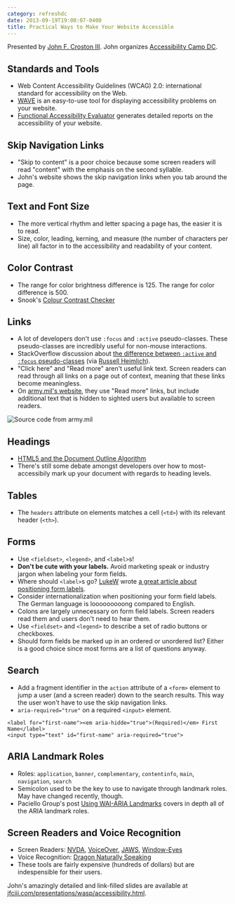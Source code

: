```yaml
---
category: refreshdc
date: 2013-09-19T19:00:07-0400
title: Practical Ways to Make Your Website Accessible
---
```


Presented by [John F. Croston III](http://jfciii.com/). John organizes [Accessibility Camp DC](http://accessibilitycampdc.org/).


## Standards and Tools

- Web Content Accessibility Guidelines (WCAG) 2.0: international standard for accessibility on the Web.
- [WAVE](http://wave.webaim.org/) is an easy-to-use tool for displaying accessibility problems on your website.
- [Functional Accessibility Evaluator](http://fae.cita.uiuc.edu/) generates detailed reports on the accessibility of your website.


## Skip Navigation Links

- "Skip to content" is a poor choice because some screen readers will read "content" with the emphasis on the second syllable.
- John's website shows the skip navigation links when you tab around the page.


## Text and Font Size

- The more vertical rhythm and letter spacing a page has, the easier it is to read.
- Size, color, leading, kerning, and measure (the number of characters per line) all factor in to the accessibility and readability of your content.


## Color Contrast

- The range for color brightness difference is 125. The range for color difference is 500.
- Snook's [Colour Contrast Checker](http://snook.ca/technical/colour_contrast/colour.html)


## Links

- A lot of developers don't use `:focus` and `:active` pseudo-classes. These pseudo-classes are incredibly useful for non-mouse interactions.
- StackOverflow discussion about [the difference between `:active` and `:focus` pseudo-classes](http://stackoverflow.com/questions/1677990/what-is-the-difference-between-focus-and-active) (via [Russell Heimlich](https://twitter.com/kingkool68/status/380834790150115328)).
- "Click here" and "Read more" aren't useful link text. Screen readers can read through all links on a page out of context, meaning that these links become meaningless.
- On [army.mil's website](http://www.army.mil/), they use "Read more" links, but include additional text that is hidden to sighted users but available to screen readers.

![Source code from army.mil](http://f.cl.ly/items/1T2p2O2S3H3t0m3B3U3b/Image%202013.09.19%207%3A26%3A38%20PM.png)


## Headings

- [HTML5 and the Document Outline Algorithm](http://coding.smashingmagazine.com/2011/08/16/html5-and-the-document-outlining-algorithm/)
- There's still some debate amongst developers over how to most-accessibily mark up your document with regards to heading levels.


## Tables

- The `headers` attribute on elements matches a cell (`<td>`) with its relevant header (`<th>`).


## Forms

- Use `<fieldset>`, `<legend>`, and `<label>`s!
- **Don't be cute with your labels.** Avoid marketing speak or industry jargon when labeling your form fields.
- Where should `<label>`s go? [LukeW](http://www.lukew.com/) wrote [a great article about positioning form labels](http://www.lukew.com/ff/entry.asp?504).
- Consider internationalization when positioning your form field labels. The German language is looooooooong compared to English.
- Colons are largely unnecessary on form field labels. Screen readers read them and users don't need to hear them.
- Use `<fieldset>` and `<legend>` to describe a set of radio buttons or checkboxes.
- Should form fields be marked up in an ordered or unordered list? Either is a good choice since most forms are a list of questions anyway.


## Search

- Add a fragment identifier in the `action` attribute of a `<form>` element to jump a user (and a screen reader) down to the search results. This way the user won't have to use the skip navigation links.
- `aria-required="true"` on a required `<input>` element.

```
<label for="first-name"><em aria-hidde="true">(Required)</em> First Name</label>
<input type="text" id="first-name" aria-required="true">
```


## ARIA Landmark Roles

- Roles: `application`, `banner`, `complementary`, `contentinfo`, `main`, `navigation`, `search`
- Semicolon used to be the key to use to navigate through landmark roles. May have changed recently, though.
- Paciello Group's post [Using WAI-ARIA Landmarks](http://blog.paciellogroup.com/2013/02/using-wai-aria-landmarks-2013/) covers in depth all of the ARIA landmark roles.


## Screen Readers and Voice Recognition

- Screen Readers: [NVDA](http://www.nvaccess.org/), [VoiceOver](http://www.apple.com/accessibility/osx/voiceover/‎), [JAWS](http://www.freedomscientific.com/products/fs/jaws-product-page.asp), [Window-Eyes](http://www.gwmicro.com/Window-Eyes/)
- Voice Recognition: [Dragon Naturally Speaking](http://www.nuance.com/dragon/index.htm)
- These tools are fairly expensive (hundreds of dollars) but are indespensible for their users.


John's amazingly detailed and link-filled slides are available at [jfciii.com/presentations/wasp/accessibility.html](http://jfciii.com/presentations/wasp/accessibility.html).